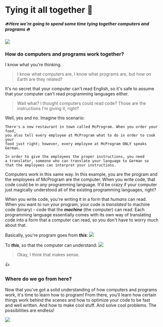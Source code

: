 # Tying it all together :necktie:
##### :fire: Here we're going to spend some time tying together computers and programs :fire:
![](http://i.giphy.com/4Ev22FCMWgAdG.gif)

### How do computers and programs work together?
I know what you're thinking.
> I know what computers are, I know what programs are, but how on Earth
are they related?

It's no secret that your computer can't read English, so it's safe to assume that your computer can't read programming languages either.
> Wait what? I thought computers could read code? Those are the instructions I'm giving it, right?

Well, yes and no. Imagine this scenario:
```
There's a new restaurant in town called McProgram. When you order your food,
you also tell every employee at McProgram what to do in order to cook your
food just right; however, every employee at McProgram ONLY speaks German. 

In order to give the employees the proper instructions, you need
a translator, someone who can translate your language to German so
that the employees can interpret your instructions.
```

Computers work in this same way. In this example, you are the program and the employees of McProgram are the computer. When you write code, that code could be in _any_ programming language. It'd be crazy if your computer just magically understood all of the existing programming languages, right?

When you write code, you're writing it in a form that _humans_ can read. When you want to run your program, your code is _translated_ to machine code (binary) - code that the _**machine**_ (the computer) can read. Each programming language essentially comes with its own way of translating code into a form that a computer can read, so you don't have to worry much about that.

Basically, you're program goes from _**this**_:
![](https://tctechcrunch2011.files.wordpress.com/2015/04/codecode.jpg?w=738)

To _**this**_, so that the computer can understand:
![](http://ak9.picdn.net/shutterstock/videos/3191083/thumb/1.jpg)
> Okay, I think that makes sense.

:thumbsup:

### Where do we go from here?
Now that you've got a solid understanding of how computers and programs work, it's time to learn how to program! From there, you'll learn how certain things work behind the scenes and how to optimize your code to be fast and well written. And how to make cool stuff. And solve cool problems. The possibilities are endless! 

![](http://i.giphy.com/pfNjaoDgtsu3u.gif)